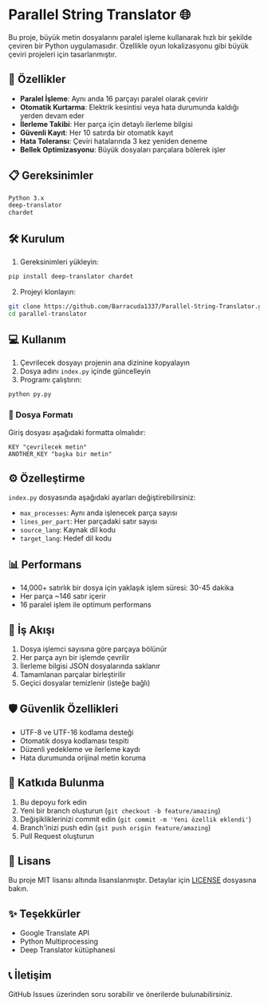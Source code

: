 # Parallel String Translator 🌐

Bu proje, büyük metin dosyalarını paralel işleme kullanarak hızlı bir şekilde çeviren bir Python uygulamasıdır. Özellikle oyun lokalizasyonu gibi büyük çeviri projeleri için tasarlanmıştır.

## 🚀 Özellikler

- **Paralel İşleme**: Aynı anda 16 parçayı paralel olarak çevirir
- **Otomatik Kurtarma**: Elektrik kesintisi veya hata durumunda kaldığı yerden devam eder
- **İlerleme Takibi**: Her parça için detaylı ilerleme bilgisi
- **Güvenli Kayıt**: Her 10 satırda bir otomatik kayıt
- **Hata Toleransı**: Çeviri hatalarında 3 kez yeniden deneme
- **Bellek Optimizasyonu**: Büyük dosyaları parçalara bölerek işler

## 📋 Gereksinimler

```bash
Python 3.x
deep-translator
chardet
```

## 🛠️ Kurulum

1. Gereksinimleri yükleyin:
```bash
pip install deep-translator chardet
```

2. Projeyi klonlayın:
```bash
git clone https://github.com/Barracuda1337/Parallel-String-Translator.git
cd parallel-translator
```

## 💻 Kullanım

1. Çevrilecek dosyayı projenin ana dizinine kopyalayın
2. Dosya adını `index.py` içinde güncelleyin
3. Programı çalıştırın:
```bash
python py.py
```

### 📝 Dosya Formatı

Giriş dosyası aşağıdaki formatta olmalıdır:
```
KEY "çevrilecek metin"
ANOTHER_KEY "başka bir metin"
```

## ⚙️ Özelleştirme

`index.py` dosyasında aşağıdaki ayarları değiştirebilirsiniz:

- `max_processes`: Aynı anda işlenecek parça sayısı
- `lines_per_part`: Her parçadaki satır sayısı
- `source_lang`: Kaynak dil kodu
- `target_lang`: Hedef dil kodu

## 📊 Performans

- 14,000+ satırlık bir dosya için yaklaşık işlem süresi: 30-45 dakika
- Her parça ~146 satır içerir
- 16 paralel işlem ile optimum performans

## 🔄 İş Akışı

1. Dosya işlemci sayısına göre parçaya bölünür
2. Her parça ayrı bir işlemde çevrilir
3. İlerleme bilgisi JSON dosyalarında saklanır
4. Tamamlanan parçalar birleştirilir
5. Geçici dosyalar temizlenir (isteğe bağlı)

## 🛡️ Güvenlik Özellikleri

- UTF-8 ve UTF-16 kodlama desteği
- Otomatik dosya kodlaması tespiti
- Düzenli yedekleme ve ilerleme kaydı
- Hata durumunda orijinal metin koruma

## 🤝 Katkıda Bulunma

1. Bu depoyu fork edin
2. Yeni bir branch oluşturun (`git checkout -b feature/amazing`)
3. Değişikliklerinizi commit edin (`git commit -m 'Yeni özellik eklendi'`)
4. Branch'inizi push edin (`git push origin feature/amazing`)
5. Pull Request oluşturun

## 📝 Lisans

Bu proje MIT lisansı altında lisanslanmıştır. Detaylar için [LICENSE](LICENSE) dosyasına bakın.

## ✨ Teşekkürler

- Google Translate API
- Python Multiprocessing
- Deep Translator kütüphanesi

## 📞 İletişim

GitHub Issues üzerinden soru sorabilir ve önerilerde bulunabilirsiniz. 
